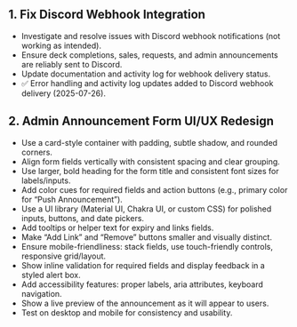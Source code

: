 ## 1. Fix Discord Webhook Integration
- Investigate and resolve issues with Discord webhook notifications (not working as intended).
- Ensure deck completions, sales, requests, and admin announcements are reliably sent to Discord.
- Update documentation and activity log for webhook delivery status.
- ✅ Error handling and activity log updates added to Discord webhook delivery (2025-07-26).

## 2. Admin Announcement Form UI/UX Redesign
- Use a card-style container with padding, subtle shadow, and rounded corners.
- Align form fields vertically with consistent spacing and clear grouping.
- Use larger, bold heading for the form title and consistent font sizes for labels/inputs.
- Add color cues for required fields and action buttons (e.g., primary color for “Push Announcement”).
- Use a UI library (Material UI, Chakra UI, or custom CSS) for polished inputs, buttons, and date pickers.
- Add tooltips or helper text for expiry and links fields.
- Make “Add Link” and “Remove” buttons smaller and visually distinct.
- Ensure mobile-friendliness: stack fields, use touch-friendly controls, responsive grid/layout.
- Show inline validation for required fields and display feedback in a styled alert box.
- Add accessibility features: proper labels, aria attributes, keyboard navigation.
- Show a live preview of the announcement as it will appear to users.
- Test on desktop and mobile for consistency and usability.
